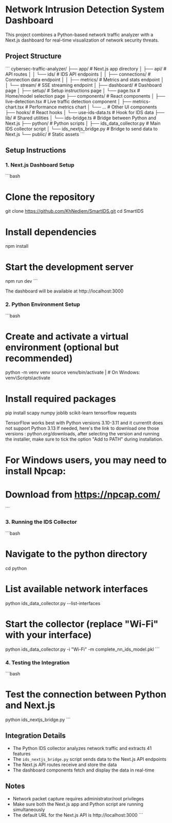 # Network Intrusion Detection System Dashboard

This project combines a Python-based network traffic analyzer with a Next.js dashboard for real-time visualization of network security threats.

## Project Structure

\`\`\`
cybersec-traffic-analyzer/
├── app/                           # Next.js app directory
│   ├── api/                       # API routes
│   │   └── ids/                   # IDS API endpoints
│   │       ├── connections/       # Connection data endpoint
│   │       ├── metrics/           # Metrics and stats endpoint
│   │       └── stream/            # SSE streaming endpoint
│   ├── dashboard/                 # Dashboard page
│   ├── setup/                     # Setup instructions page
│   └── page.tsx                   # Home/model selection page
├── components/                    # React components
│   ├── live-detection.tsx         # Live traffic detection component
│   ├── metrics-chart.tsx          # Performance metrics chart
│   └── ...                        # Other UI components
├── hooks/                         # React hooks
│   └── use-ids-data.ts            # Hook for IDS data
├── lib/                           # Shared utilities
│   └── ids-bridge.ts              # Bridge between Python and Next.js
├── python/                        # Python scripts
│   ├── ids_data_collector.py      # Main IDS collector script
│   └── ids_nextjs_bridge.py       # Bridge to send data to Next.js
└── public/                        # Static assets
\`\`\`

## Setup Instructions

### 1. Next.js Dashboard Setup

\`\`\`bash
# Clone the repository
git clone https://github.com/KhNediem/SmartIDS.git
cd SmartIDS

# Install dependencies
npm install

# Start the development server
npm run dev
\`\`\`

The dashboard will be available at http://localhost:3000

### 2. Python Environment Setup

\`\`\`bash
# Create and activate a virtual environment (optional but recommended)
python -m venv venv
source venv/bin/activate  | # On Windows: venv\Scripts\activate

# Install required packages
pip install scapy numpy joblib scikit-learn tensorflow requests

TensorFlow works best with Python versions 3.10-3.11 and it currentlt does not support Python 3.13
If needed, here's the link to download one those versions : python.org/downloads, after selecting the version and running the installer, make sure to tick the option "Add to PATH" during installation.

# For Windows users, you may need to install Npcap:
# Download from https://npcap.com/
\`\`\`

### 3. Running the IDS Collector

\`\`\`bash
# Navigate to the python directory
cd python

# List available network interfaces
python ids_data_collector.py --list-interfaces

# Start the collector (replace "Wi-Fi" with your interface)
python ids_data_collector.py -i "Wi-Fi" -m complete_nn_ids_model.pkl
\`\`\`

### 4. Testing the Integration

\`\`\`bash
# Test the connection between Python and Next.js
python ids_nextjs_bridge.py
\`\`\`

## Integration Details

- The Python IDS collector analyzes network traffic and extracts 41 features
- The `ids_nextjs_bridge.py` script sends data to the Next.js API endpoints
- The Next.js API routes receive and store the data
- The dashboard components fetch and display the data in real-time

## Notes

- Network packet capture requires administrator/root privileges
- Make sure both the Next.js app and Python script are running simultaneously
- The default URL for the Next.js API is http://localhost:3000
\`\`\`


